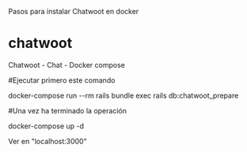 Pasos para instalar Chatwoot en docker


# chatwoot

Chatwoot - Chat - Docker compose

#Ejecutar primero este comando

docker-compose run --rm rails bundle exec rails db:chatwoot_prepare

#Una vez ha terminado la operación

docker-compose up -d

Ver en "localhost:3000"
